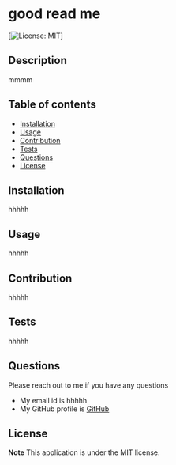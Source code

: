# good read me


 
  [![License: MIT](https://img.shields.io/badge/License-MIT-yellow.svg)]

  ## Description
  mmmm

  
  ## Table of contents
  * [Installation](#installation)
  * [Usage](#usage)
  * [Contribution](#contribution)
  * [Tests](#tests)
  * [Questions](#questions)
  * [License](#license)
  

  ## Installation
  hhhhh


  ## Usage
  hhhhh



  ## Contribution 
  hhhhh


  
  
  ## Tests
  hhhhh



  
  ## Questions
  Please reach out to me if you have any questions
  
  * My email id is hhhhh
  * My GitHub profile is [GitHub](https://github.com/hhhh)


  ## License

  **Note** This application is under the MIT license.





